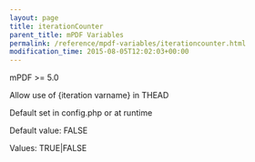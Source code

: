 ```yaml
---
layout: page
title: iterationCounter
parent_title: mPDF Variables
permalink: /reference/mpdf-variables/iterationcounter.html
modification_time: 2015-08-05T12:02:03+00:00
---
```


<div>
<div>

mPDF >= 5.0

Allow use of {iteration varname} in THEAD

Default set in config.php or at runtime

Default value: FALSE

Values: TRUE|FALSE

</div>
</div>

